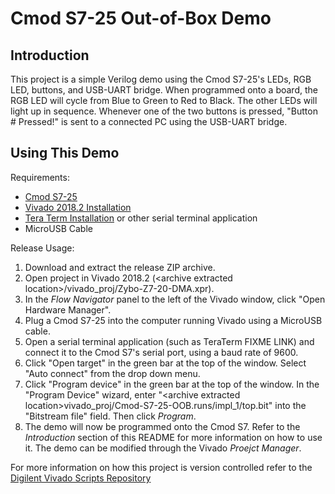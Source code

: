 Cmod S7-25 Out-of-Box Demo
==============

Introduction
--------------
This project is a simple Verilog demo using the Cmod S7-25's LEDs, RGB LED, buttons, and USB-UART bridge. When programmed onto a board, the RGB LED will cycle from Blue to Green to Red to Black. The other LEDs will light up in sequence. Whenever one of the two buttons is pressed, "Button # Pressed!" is sent to a connected PC using the USB-UART bridge.

Using This Demo
--------------
Requirements:
* [Cmod S7-25](https://store.digilentinc.com/cmod-s7-breadboardable-spartan-7-fpga-module/)
* [Vivado 2018.2 Installation](https://reference.digilentinc.com/vivado/installing-vivado/start)
* [Tera Term Installation](https://ttssh2.osdn.jp/index.html.en) or other serial terminal application
* MicroUSB Cable

Release Usage:

1. Download and extract the release ZIP archive.
2. Open project in Vivado 2018.2 (\<archive extracted location\>/vivado_proj/Zybo-Z7-20-DMA.xpr).
3. In the *Flow Navigator* panel to the left of the Vivado window, click "Open Hardware Manager".
4. Plug a Cmod S7-25 into the computer running Vivado using a MicroUSB cable.
5. Open a serial terminal application (such as TeraTerm FIXME LINK) and connect it to the Cmod S7's serial port, using a baud rate of 9600.
6. Click "Open target" in the green bar at the top of the window. Select "Auto connect" from the drop down menu.
7. Click "Program device" in the green bar at the top of the window. In the "Program Device" wizard, enter "\<archive extracted location\>vivado_proj/Cmod-S7-25-OOB.runs/impl_1/top.bit" into the "Bitstream file" field. Then click *Program*.
8. The demo will now be programmed onto the Cmod S7. Refer to the *Introduction* section of this README for more information on how to use it. The demo can be modified through the Vivado *Proejct Manager*.

<!--- FIXME Tera Term ... --->

For more information on how this project is version controlled refer to the [Digilent Vivado Scripts Repository](https://github.com/artvvb/digilent-vivado-scripts)
